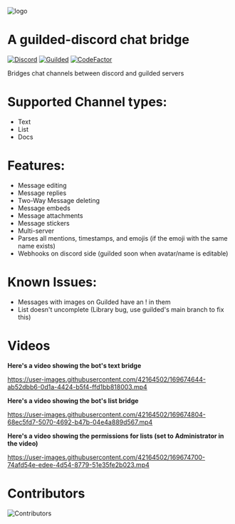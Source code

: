![logo](https://user-images.githubusercontent.com/42164502/168778146-3c8efa1c-c3f1-4576-b4b1-d51edd9abe1c.png)

# A guilded-discord chat bridge
[![Discord](https://discord.com/api/guilds/811354612547190794/widget.png)](https://discord.gg/Bsefgbaedz)
[![Guilded](https://guilded.nico.engineer/shields/vanity/cactie?style=flat)](https://guilded.gg/cactie)
[![CodeFactor](https://www.codefactor.io/repository/github/saboooor/guilded-discord-bridge/badge)](https://www.codefactor.io/repository/github/saboooor/guilded-discord-bridge)

Bridges chat channels between discord and guilded servers

# Supported Channel types:
- Text
- List
- Docs

# Features:
- Message editing
- Message replies
- Two-Way Message deleting
- Message embeds
- Message attachments
- Message stickers
- Multi-server
- Parses all mentions, timestamps, and emojis (if the emoji with the same name exists)
- Webhooks on discord side (guilded soon when avatar/name is editable)

# Known Issues:
- Messages with images on Guilded have an ! in them
- List doesn't uncomplete (Library bug, use guilded's main branch to fix this)

# Videos
**Here's a video showing the bot's text bridge**

https://user-images.githubusercontent.com/42164502/169674644-ab52dbb6-0d1a-4424-b5f4-ffd1bb818003.mp4

**Here's a video showing the bot's list bridge**

https://user-images.githubusercontent.com/42164502/169674804-68ec5fd7-5070-4692-b47b-04e4a889d567.mp4

**Here's a video showing the permissions for lists (set to Administrator in the video)**

https://user-images.githubusercontent.com/42164502/169674700-74afd54e-edee-4d54-8779-51e35fe2b023.mp4

# Contributors
![Contributors](https://contrib.rocks/image?repo=saboooor/guilded-discord-bridge)
